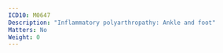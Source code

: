 ```yaml
---
ICD10: M0647
Description: "Inflammatory polyarthropathy: Ankle and foot"
Matters: No
Weight: 0
---
```

